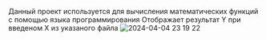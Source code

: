 Данный проект используется для вычисления математических функций с помощью языка программирования
Отображает результат Y при введеном X из указаного файла
![2024-04-04 23 19 22](https://github.com/SashaQA17/math/assets/154621642/1ccbbf79-426e-4e05-bcf5-12bc52c8964e)

